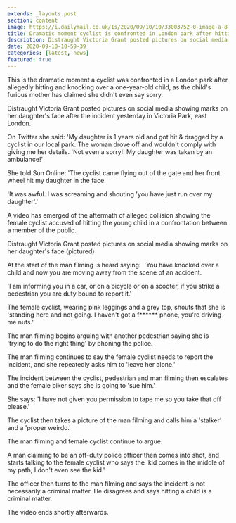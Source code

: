 ```yaml
---
extends: _layouts.post
section: content
image: https://i.dailymail.co.uk/1s/2020/09/10/10/33003752-0-image-a-8_1599731168420.jpg 
title: Dramatic moment cyclist is confronted in London park after hitting and dragging girl, 1 
description: Distraught Victoria Grant posted pictures on social media showing marks on her daughters face after the incident yesterday in Victoria Park, east London. 
date: 2020-09-10-10-59-39 
categories: [latest, news] 
featured: true 
--- 
```

This is the dramatic moment a cyclist was confronted in a London park after allegedly hitting and knocking over a one-year-old child, as the child's furious mother has claimed she didn't even say sorry. 

Distraught Victoria Grant posted pictures on social media showing marks on her daughter's face after the incident yesterday in Victoria Park, east London. 

On Twitter she said: 'My daughter is 1 years old and got hit & dragged by a cyclist in our local park. The woman drove off and wouldn't comply with giving me her details. 'Not even a sorry!! My daughter was taken by an ambulance!'

She told Sun Online: 'The cyclist came flying out of the gate and her front wheel hit my daughter in the face.

'It was awful. I was screaming and shouting 'you have just run over my daughter'.'

A video has emerged of the aftermath of alleged collision showing the female cyclist accused of hitting the young child in a confrontation between a member of the public. 

Distraught Victoria Grant posted pictures on social media showing marks on her daughter's face (pictured)

At the start of the man filming is heard saying:  'You have knocked over a child and now you are moving away from the scene of an accident. 

'I am informing you in a car, or on a bicycle or on a scooter, if you strike a pedestrian you are duty bound to report it.'

The female cyclist, wearing pink leggings and a grey top, shouts that she is 'standing here and not going. I haven't got a f****** phone, you're driving me nuts.'

The man filming begins arguing with another pedestrian saying she is 'trying to do the right thing' by phoning the police.

The man filming continues to say the female cyclist needs to report the incident, and she repeatedly asks him to 'leave her alone.' 





The incident between the cyclist, pedestrian and man filming then escalates and the female biker says she is going to 'sue him.'

She says: 'I have not given you permission to tape me so you take that off please.'

The cyclist then takes a picture of the man filming and calls him a 'stalker' and a 'proper weirdo.' 

The man filming and female cyclist continue to argue.

A man claiming to be an off-duty police officer then comes into shot, and starts talking to the female cyclist who says the 'kid comes in the middle of my path, I don't even see the kid.'

The officer then turns to the man filming and says the incident is not necessarily a criminal matter. He disagrees and says hitting a child is a criminal matter.

The video ends shortly afterwards. 

